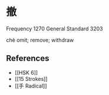 # 撤
Frequency 1270
General Standard 3203

chè
omit; remove; withdraw

## References
- [[HSK 6]]
- [[15 Strokes]]
- [[手 Radical]]
